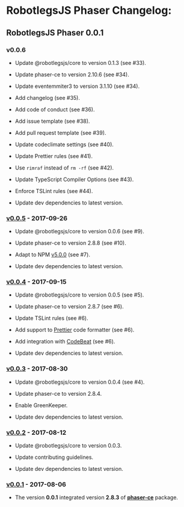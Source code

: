 # RobotlegsJS Phaser Changelog:

## RobotlegsJS Phaser 0.0.1

### v0.0.6

- Update @robotlegsjs/core to version 0.1.3 (see #33).

- Update phaser-ce to version 2.10.6 (see #34).

- Update eventemmiter3 to version 3.1.10 (see #34).

- Add changelog (see #35).

- Add code of conduct (see #36).

- Add issue template (see #38).

- Add pull request template (see #39).

- Update codeclimate settings (see #40).

- Update Prettier rules (see #41).

- Use `rimraf` instead of `rm -rf` (see #42).

- Update TypeScript Compiler Options (see #43).

- Enforce TSLint rules (see #44).

- Update dev dependencies to latest version.

### [v0.0.5](https://github.com/RobotlegsJS/RobotlegsJS-Phaser/releases/tag/0.0.5) - 2017-09-26

- Update @robotlegsjs/core to version 0.0.6 (see #9).

- Update phaser-ce to version 2.8.8 (see #10).

- Adapt to NPM [v5.0.0](http://blog.npmjs.org/post/161081169345/v500) (see #7).

- Update dev dependencies to latest version.

### [v0.0.4](https://github.com/RobotlegsJS/RobotlegsJS-Phaser/releases/tag/0.0.4) - 2017-09-15

- Update @robotlegsjs/core to version 0.0.5 (see #5).

- Update phaser-ce to version 2.8.7 (see #6).

- Update TSLint rules (see #6).

- Add support to [Prettier](https://prettier.io) code formatter (see #6).

- Add integration with [CodeBeat](https://codebeat.co) (see #6).

- Update dev dependencies to latest version.

### [v0.0.3](https://github.com/RobotlegsJS/RobotlegsJS-Phaser/releases/tag/0.0.3) - 2017-08-30

- Update @robotlegsjs/core to version 0.0.4 (see #4).

- Update phaser-ce to version 2.8.4.

- Enable GreenKeeper.

- Update dev dependencies to latest version.

### [v0.0.2](https://github.com/RobotlegsJS/RobotlegsJS-Phaser/releases/tag/0.0.2) - 2017-08-12

- Update @robotlegsjs/core to version 0.0.3.

- Update contributing guidelines.

- Update dev dependencies to latest version.

### [v0.0.1](https://github.com/RobotlegsJS/RobotlegsJS-Phaser/releases/tag/0.0.1) - 2017-08-06

- The version **0.0.1** integrated version **2.8.3** of [**phaser-ce**](https://www.npmjs.com/package/phaser-ce) package.
